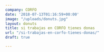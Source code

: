 ```yaml
---
company: CORFO
date: '2018-07-13T01:16:59+00:00'
image: "/uploads/donuts.jpg"
layout: donuts
title: si trabajas en CORFO tienes donas
url: "/si-trabajas-en-corfo-tienes-donas/"
draft: true

---
```


